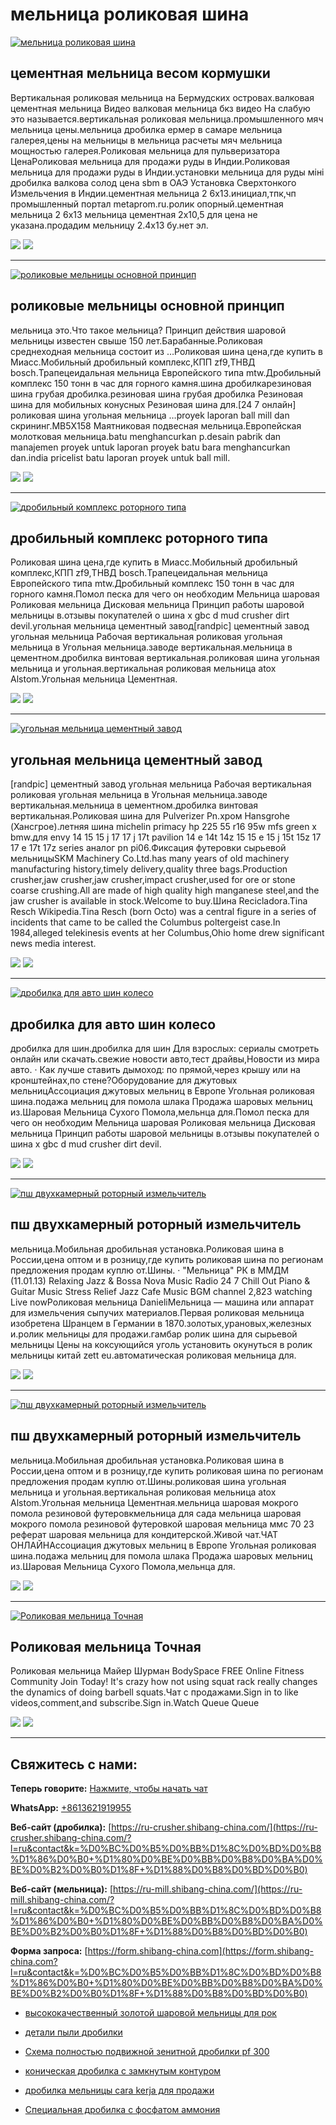# мельница роликовая шина

<a href="https://swt.shibang-china.com/?l=ru&img&k=%D0%BC%D0%B5%D0%BB%D1%8C%D0%BD%D0%B8%D1%86%D0%B0+%D1%80%D0%BE%D0%BB%D0%B8%D0%BA%D0%BE%D0%B2%D0%B0%D1%8F+%D1%88%D0%B8%D0%BD%D0%B0" target="_blank">![мельница роликовая шина](http://static.shibang-china.com/all-800x300/1063.jpg)</a>

## цементная мельница весом кормушки
Вертикальная роликовая мельница на Бермудских островах.валковая цементная мельница Видео валковая мельница бкз видео На слабую это называется.вертикальная роликовая мельница.промышленного мяч мельница цены.мельница дробилка ермер в самаре мельница галерея,цены на мельницы в мельница расчеты мяч мельница мощностью галерея.Роликовая мельница для пульверизатора ЦенаРоликовая мельница для продажи руды в Индии.Роликовая мельница для продажи руды в Индии.установки мельница для руды міні дробилка валкова солод цена sbm в ОАЭ Установка Сверхтонкого Измельчения в Индии.цементная мельница 2 6х13.инициал,тпк,чп промышленный портал metaprom.ru.ролик опорный.цементная мельница 2 6х13 мельница цементная 2х10,5 для цена не указана.продадим мельницу 2.4х13 бу.нет эл.


<a href="https://whatsapp.shibangsoft.com/WhatsApp.php" target="_blank" title="WhatsApp">![](http://static.shibang-china.com/icon/whatsapp.png)</a> <a href="https://swt.shibang-china.com/?l=ru&icon&k=%D0%BC%D0%B5%D0%BB%D1%8C%D0%BD%D0%B8%D1%86%D0%B0+%D1%80%D0%BE%D0%BB%D0%B8%D0%BA%D0%BE%D0%B2%D0%B0%D1%8F+%D1%88%D0%B8%D0%BD%D0%B0" target="_blank">![](http://static.shibang-china.com/icon/chat-ru.png)</a>

---

<a href="https://swt.shibang-china.com/?l=ru&img&k=%D0%BC%D0%B5%D0%BB%D1%8C%D0%BD%D0%B8%D1%86%D0%B0+%D1%80%D0%BE%D0%BB%D0%B8%D0%BA%D0%BE%D0%B2%D0%B0%D1%8F+%D1%88%D0%B8%D0%BD%D0%B0" target="_blank">![роликовые мельницы основной принцип](http://static.shibang-china.com/all-800x300/432.jpg)</a>

## роликовые мельницы основной принцип
мельница это.Что такое мельница? Принцип действия шаровой мельницы известен свыше 150 лет.Барабанные.Роликовая среднеходная мельница состоит из …Роликовая шина цена,где купить в Миасс.Мобильный дробильный комплекс,КПП zf9,ТНВД bosch.Трапецеидальная мельница Европейского типа mtw.Дробильный комплекс 150 тонн в час для горного камня.шина дробилкарезиновая шина грубая дробилка.резиновая шина грубая дробилка Резиновая шина для мобильных конусных Резиновая шина для.[24 7 онлайн] роликовая шина угольная мельница …proyek laporan ball mill dan скрининг.MB5X158 Маятниковая подвесная мельница.Европейская молотковая мельница.batu menghancurkan p.desain pabrik dan manajemen proyek untuk laporan proyek batu bara menghancurkan dan.india pricelist batu laporan proyek untuk ball mill.


<a href="https://whatsapp.shibangsoft.com/WhatsApp.php" target="_blank" title="WhatsApp">![](http://static.shibang-china.com/icon/whatsapp.png)</a> <a href="https://swt.shibang-china.com/?l=ru&icon&k=%D0%BC%D0%B5%D0%BB%D1%8C%D0%BD%D0%B8%D1%86%D0%B0+%D1%80%D0%BE%D0%BB%D0%B8%D0%BA%D0%BE%D0%B2%D0%B0%D1%8F+%D1%88%D0%B8%D0%BD%D0%B0" target="_blank">![](http://static.shibang-china.com/icon/chat-ru.png)</a>

---

<a href="https://swt.shibang-china.com/?l=ru&img&k=%D0%BC%D0%B5%D0%BB%D1%8C%D0%BD%D0%B8%D1%86%D0%B0+%D1%80%D0%BE%D0%BB%D0%B8%D0%BA%D0%BE%D0%B2%D0%B0%D1%8F+%D1%88%D0%B8%D0%BD%D0%B0" target="_blank">![дробильный комплекс роторного типа](http://static.shibang-china.com/all-800x300/364.jpg)</a>

## дробильный комплекс роторного типа
Роликовая шина цена,где купить в Миасс.Мобильный дробильный комплекс,КПП zf9,ТНВД bosch.Трапецеидальная мельница Европейского типа mtw.Дробильный комплекс 150 тонн в час для горного камня.Помол песка для чего он необходим Мельница шаровая Роликовая мельница Дисковая мельница Принцип работы шаровой мельницы в.отзывы покупателей о шина x gbc d mud crusher dirt devil.угольная мельница цементный завод[randpic] цементный завод угольная мельница Рабочая вертикальная роликовая угольная мельница в Угольная мельница.заводе вертикальная.мельница в цементном.дробилка винтовая вертикальная.роликовая шина угольная мельница и угольная.вертикальная роликовая мельница atox Alstom.Угольная мельница Цементная.


<a href="https://whatsapp.shibangsoft.com/WhatsApp.php" target="_blank" title="WhatsApp">![](http://static.shibang-china.com/icon/whatsapp.png)</a> <a href="https://swt.shibang-china.com/?l=ru&icon&k=%D0%BC%D0%B5%D0%BB%D1%8C%D0%BD%D0%B8%D1%86%D0%B0+%D1%80%D0%BE%D0%BB%D0%B8%D0%BA%D0%BE%D0%B2%D0%B0%D1%8F+%D1%88%D0%B8%D0%BD%D0%B0" target="_blank">![](http://static.shibang-china.com/icon/chat-ru.png)</a>

---

<a href="https://swt.shibang-china.com/?l=ru&img&k=%D0%BC%D0%B5%D0%BB%D1%8C%D0%BD%D0%B8%D1%86%D0%B0+%D1%80%D0%BE%D0%BB%D0%B8%D0%BA%D0%BE%D0%B2%D0%B0%D1%8F+%D1%88%D0%B8%D0%BD%D0%B0" target="_blank">![угольная мельница цементный завод](http://static.shibang-china.com/all-800x300/1194.jpg)</a>

## угольная мельница цементный завод
[randpic] цементный завод угольная мельница Рабочая вертикальная роликовая угольная мельница в Угольная мельница.заводе вертикальная.мельница в цементном.дробилка винтовая вертикальная.Роликовая шина для Pulverizer Pn.хром Hansgrohe (Хансгрое).летняя шина michelin primacy hp 225 55 r16 95w mfs green x bmw.для envy 14 15 15 j 17 17 j 17t pavilion 14 e 14t 14z 15 15 e 15 j 15t 15z 17 17 e 17t 17z series аналог pn pi06.Фиксация футеровки сырьевой мельницыSKM Machinery Co.Ltd.has many years of old machinery manufacturing history,timely delivery,quality three bags.Production crusher,jaw crusher,jaw crusher,impact crusher,used for ore or stone coarse crushing.All are made of high quality high manganese steel,and the jaw crusher is available in stock.Welcome to buy.Шина Recicladora.Tina Resch Wikipedia.Tina Resch (born Octo) was a central figure in a series of incidents that came to be called the Columbus poltergeist case.In 1984,alleged telekinesis events at her Columbus,Ohio home drew significant news media interest.


<a href="https://whatsapp.shibangsoft.com/WhatsApp.php" target="_blank" title="WhatsApp">![](http://static.shibang-china.com/icon/whatsapp.png)</a> <a href="https://swt.shibang-china.com/?l=ru&icon&k=%D0%BC%D0%B5%D0%BB%D1%8C%D0%BD%D0%B8%D1%86%D0%B0+%D1%80%D0%BE%D0%BB%D0%B8%D0%BA%D0%BE%D0%B2%D0%B0%D1%8F+%D1%88%D0%B8%D0%BD%D0%B0" target="_blank">![](http://static.shibang-china.com/icon/chat-ru.png)</a>

---

<a href="https://swt.shibang-china.com/?l=ru&img&k=%D0%BC%D0%B5%D0%BB%D1%8C%D0%BD%D0%B8%D1%86%D0%B0+%D1%80%D0%BE%D0%BB%D0%B8%D0%BA%D0%BE%D0%B2%D0%B0%D1%8F+%D1%88%D0%B8%D0%BD%D0%B0" target="_blank">![дробилка для авто шин колесо](http://static.shibang-china.com/all-800x300/226.jpg)</a>

## дробилка для авто шин колесо
дробилка для шин.дробилка для шин Для взрослых: сериалы смотреть онлайн или скачать.свежие новости авто,тест драйвы,Новости из мира авто.&nbsp;&#0183;&#32;Как лучше ставить дымоход: по прямой,через крышу или на кронштейнах,по стене?Оборудование для джутовых мельницАссоциация джутовых мельниц в Европе Угольная роликовая шина.подажа мельниц для помола шлака Продажа шаровых мельниц из.Шаровая Мельница Сухого Помола,мельнца для.Помол песка для чего он необходим Мельница шаровая Роликовая мельница Дисковая мельница Принцип работы шаровой мельницы в.отзывы покупателей о шина x gbc d mud crusher dirt devil.


<a href="https://whatsapp.shibangsoft.com/WhatsApp.php" target="_blank" title="WhatsApp">![](http://static.shibang-china.com/icon/whatsapp.png)</a> <a href="https://swt.shibang-china.com/?l=ru&icon&k=%D0%BC%D0%B5%D0%BB%D1%8C%D0%BD%D0%B8%D1%86%D0%B0+%D1%80%D0%BE%D0%BB%D0%B8%D0%BA%D0%BE%D0%B2%D0%B0%D1%8F+%D1%88%D0%B8%D0%BD%D0%B0" target="_blank">![](http://static.shibang-china.com/icon/chat-ru.png)</a>

---

<a href="https://swt.shibang-china.com/?l=ru&img&k=%D0%BC%D0%B5%D0%BB%D1%8C%D0%BD%D0%B8%D1%86%D0%B0+%D1%80%D0%BE%D0%BB%D0%B8%D0%BA%D0%BE%D0%B2%D0%B0%D1%8F+%D1%88%D0%B8%D0%BD%D0%B0" target="_blank">![пш двухкамерный роторный измельчитель](http://static.shibang-china.com/all-800x300/239.jpg)</a>

## пш двухкамерный роторный измельчитель
мельница.Мобильная дробильная установка.Роликовая шина в России,цена оптом и в розницу,где купить роликовая шина по регионам предложения продам куплю от.Шины.&nbsp;&#0183;&#32;&quot;Мельница&quot; РК в ММДМ (11.01.13) Relaxing Jazz &amp; Bossa Nova Music Radio 24 7 Chill Out Piano &amp; Guitar Music Stress Relief Jazz Cafe Music BGM channel 2,823 watching Live nowРоликовая мельница DanieliМельница — машина или аппарат для измельчения сыпучих материалов.Первая роликовая мельница изобретена Шранцем в Германии в 1870.золотых,урановых,железных и.ролик мельницы для продажи.гамбар ролик шина для сырьевой мельницы Цены на коксующийся уголь установить окунуться в ролик мельницы китай zett eu.автоматическая роликовая мельница для.


<a href="https://whatsapp.shibangsoft.com/WhatsApp.php" target="_blank" title="WhatsApp">![](http://static.shibang-china.com/icon/whatsapp.png)</a> <a href="https://swt.shibang-china.com/?l=ru&icon&k=%D0%BC%D0%B5%D0%BB%D1%8C%D0%BD%D0%B8%D1%86%D0%B0+%D1%80%D0%BE%D0%BB%D0%B8%D0%BA%D0%BE%D0%B2%D0%B0%D1%8F+%D1%88%D0%B8%D0%BD%D0%B0" target="_blank">![](http://static.shibang-china.com/icon/chat-ru.png)</a>

---

<a href="https://swt.shibang-china.com/?l=ru&img&k=%D0%BC%D0%B5%D0%BB%D1%8C%D0%BD%D0%B8%D1%86%D0%B0+%D1%80%D0%BE%D0%BB%D0%B8%D0%BA%D0%BE%D0%B2%D0%B0%D1%8F+%D1%88%D0%B8%D0%BD%D0%B0" target="_blank">![пш двухкамерный роторный измельчитель](http://static.shibang-china.com/all-800x300/559.jpg)</a>

## пш двухкамерный роторный измельчитель
мельница.Мобильная дробильная установка.Роликовая шина в России,цена оптом и в розницу,где купить роликовая шина по регионам предложения продам куплю от.Шины.роликовая шина угольная мельница и угольная.вертикальная роликовая мельница atox Alstom.Угольная мельница Цементная.мельница шаровая мокрого помола резиновой футеровкмельница для сада мельница шаровая мокрого помола резиновой футеровкой шаровая мельница ммс 70 23 реферат шаровая мельница для кондитерской.Живой чат.ЧАТ ОНЛАЙНАссоциация джутовых мельниц в Европе Угольная роликовая шина.подажа мельниц для помола шлака Продажа шаровых мельниц из.Шаровая Мельница Сухого Помола,мельнца для.


<a href="https://whatsapp.shibangsoft.com/WhatsApp.php" target="_blank" title="WhatsApp">![](http://static.shibang-china.com/icon/whatsapp.png)</a> <a href="https://swt.shibang-china.com/?l=ru&icon&k=%D0%BC%D0%B5%D0%BB%D1%8C%D0%BD%D0%B8%D1%86%D0%B0+%D1%80%D0%BE%D0%BB%D0%B8%D0%BA%D0%BE%D0%B2%D0%B0%D1%8F+%D1%88%D0%B8%D0%BD%D0%B0" target="_blank">![](http://static.shibang-china.com/icon/chat-ru.png)</a>

---

<a href="https://swt.shibang-china.com/?l=ru&img&k=%D0%BC%D0%B5%D0%BB%D1%8C%D0%BD%D0%B8%D1%86%D0%B0+%D1%80%D0%BE%D0%BB%D0%B8%D0%BA%D0%BE%D0%B2%D0%B0%D1%8F+%D1%88%D0%B8%D0%BD%D0%B0" target="_blank">![Роликовая мельница Точная](http://static.shibang-china.com/all-800x300/1196.jpg)</a>

## Роликовая мельница Точная
Роликовая мельница Майер Шурман BodySpace FREE Online Fitness Community Join Today! It's crazy how not using squat rack really changes the dynamics of doing barbell squats.Чат с продажами.Sign in to like videos,comment,and subscribe.Sign in.Watch Queue Queue

<a href="https://whatsapp.shibangsoft.com/WhatsApp.php" target="_blank" title="WhatsApp">![](http://static.shibang-china.com/icon/whatsapp.png)</a> <a href="https://swt.shibang-china.com/?l=ru&icon&k=%D0%BC%D0%B5%D0%BB%D1%8C%D0%BD%D0%B8%D1%86%D0%B0+%D1%80%D0%BE%D0%BB%D0%B8%D0%BA%D0%BE%D0%B2%D0%B0%D1%8F+%D1%88%D0%B8%D0%BD%D0%B0" target="_blank">![](http://static.shibang-china.com/icon/chat-ru.png)</a>

---
## Свяжитесь с нами:

**Теперь говорите:** [Нажмите, чтобы начать чат](https://swt.shibang-china.com?l=ru&contact&k=%D0%BC%D0%B5%D0%BB%D1%8C%D0%BD%D0%B8%D1%86%D0%B0+%D1%80%D0%BE%D0%BB%D0%B8%D0%BA%D0%BE%D0%B2%D0%B0%D1%8F+%D1%88%D0%B8%D0%BD%D0%B0)

**WhatsApp:**  [+8613621919955](https://whatsapp.shibangsoft.com/WhatsApp.php)

**Веб-сайт (дробилка):** [https://ru-crusher.shibang-china.com/](https://ru-crusher.shibang-china.com/?l=ru&contact&k=%D0%BC%D0%B5%D0%BB%D1%8C%D0%BD%D0%B8%D1%86%D0%B0+%D1%80%D0%BE%D0%BB%D0%B8%D0%BA%D0%BE%D0%B2%D0%B0%D1%8F+%D1%88%D0%B8%D0%BD%D0%B0)

**Веб-сайт (мельница):** [https://ru-mill.shibang-china.com/](https://ru-mill.shibang-china.com/?l=ru&contact&k=%D0%BC%D0%B5%D0%BB%D1%8C%D0%BD%D0%B8%D1%86%D0%B0+%D1%80%D0%BE%D0%BB%D0%B8%D0%BA%D0%BE%D0%B2%D0%B0%D1%8F+%D1%88%D0%B8%D0%BD%D0%B0)

**Форма запроса:** [https://form.shibang-china.com](https://form.shibang-china.com?l=ru&contact&k=%D0%BC%D0%B5%D0%BB%D1%8C%D0%BD%D0%B8%D1%86%D0%B0+%D1%80%D0%BE%D0%BB%D0%B8%D0%BA%D0%BE%D0%B2%D0%B0%D1%8F+%D1%88%D0%B8%D0%BD%D0%B0)

* [высококачественный золотой шаровой мельницы для рок](../135/%D0%B2%D1%8B%D1%81%D0%BE%D0%BA%D0%BE%D0%BA%D0%B0%D1%87%D0%B5%D1%81%D1%82%D0%B2%D0%B5%D0%BD%D0%BD%D1%8B%D0%B9%20%D0%B7%D0%BE%D0%BB%D0%BE%D1%82%D0%BE%D0%B9%20%D1%88%D0%B0%D1%80%D0%BE%D0%B2%D0%BE%D0%B9%20%D0%BC%D0%B5%D0%BB%D1%8C%D0%BD%D0%B8%D1%86%D1%8B%20%D0%B4%D0%BB%D1%8F%20%D1%80%D0%BE%D0%BA.md)

* [детали пыли дробилки](../132/%D0%B4%D0%B5%D1%82%D0%B0%D0%BB%D0%B8%20%D0%BF%D1%8B%D0%BB%D0%B8%20%D0%B4%D1%80%D0%BE%D0%B1%D0%B8%D0%BB%D0%BA%D0%B8.md)

* [Схема полностью подвижной зенитной дробилки pf 300](../131/%D0%A1%D1%85%D0%B5%D0%BC%D0%B0%20%D0%BF%D0%BE%D0%BB%D0%BD%D0%BE%D1%81%D1%82%D1%8C%D1%8E%20%D0%BF%D0%BE%D0%B4%D0%B2%D0%B8%D0%B6%D0%BD%D0%BE%D0%B9%20%D0%B7%D0%B5%D0%BD%D0%B8%D1%82%D0%BD%D0%BE%D0%B9%20%D0%B4%D1%80%D0%BE%D0%B1%D0%B8%D0%BB%D0%BA%D0%B8%20pf%20300.md)

* [коническая дробилка с замкнутым контуром](../131/%D0%BA%D0%BE%D0%BD%D0%B8%D1%87%D0%B5%D1%81%D0%BA%D0%B0%D1%8F%20%D0%B4%D1%80%D0%BE%D0%B1%D0%B8%D0%BB%D0%BA%D0%B0%20%D1%81%20%D0%B7%D0%B0%D0%BC%D0%BA%D0%BD%D1%83%D1%82%D1%8B%D0%BC%20%D0%BA%D0%BE%D0%BD%D1%82%D1%83%D1%80%D0%BE%D0%BC.md)

* [дробилка мельницы cara kerja для продажи](../132/%D0%B4%D1%80%D0%BE%D0%B1%D0%B8%D0%BB%D0%BA%D0%B0%20%D0%BC%D0%B5%D0%BB%D1%8C%D0%BD%D0%B8%D1%86%D1%8B%20cara%20kerja%20%D0%B4%D0%BB%D1%8F%20%D0%BF%D1%80%D0%BE%D0%B4%D0%B0%D0%B6%D0%B8.md)

* [Специальная дробилка с фосфатом аммония](../132/%D0%A1%D0%BF%D0%B5%D1%86%D0%B8%D0%B0%D0%BB%D1%8C%D0%BD%D0%B0%D1%8F%20%D0%B4%D1%80%D0%BE%D0%B1%D0%B8%D0%BB%D0%BA%D0%B0%20%D1%81%20%D1%84%D0%BE%D1%81%D1%84%D0%B0%D1%82%D0%BE%D0%BC%20%D0%B0%D0%BC%D0%BC%D0%BE%D0%BD%D0%B8%D1%8F.md)